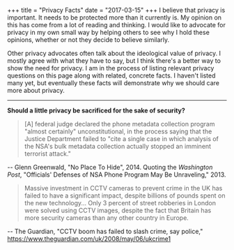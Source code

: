 +++
title = "Privacy Facts"
date = "2017-03-15"
+++
I believe that privacy is important. It needs to be
protected more than it currently is. My opinion on this has come from
a lot of reading and thinking. I would like to advocate for privacy in
my own small way by helping others to see why I hold these opinions,
whether or not they decide to believe similarly.

Other privacy advocates often talk about the ideological value of privacy. I
mostly agree with what they have to say, but I think there's a better
way to show the need for privacy. I am in the process of listing
relevant privacy questions on this page along with related, concrete
facts. I haven't listed many yet, but eventually these facts will
demonstrate why we should care more about privacy.

<hr />

**Should a little privacy be sacrificed for the sake of security?**

> [A] federal judge declared the phone metadata collection program
> "almost certainly" unconstitutional, in the process saying that the
> Justice Department failed to "cite a single case in which analysis
> of the NSA's bulk metadata collection actually stopped an imminent
> terrorist attack."

-- Glenn Greenwald, "No Place To Hide", 2014. Quoting the *Washington
Post*, "Officials' Defenses of NSA Phone Program May Be Unraveling,"
2013.

> Massive investment in CCTV cameras to prevent crime in the UK has
> failed to have a significant impact, despite billions of pounds
> spent on the new technology... Only 3 percent of street robberies in
> London were solved using CCTV images, despite the fact that Britain
> has more security cameras than any other country in Europe.

-- The Guardian, "CCTV boom has failed to slash crime, say police,"
https://www.theguardian.com/uk/2008/may/06/ukcrime1
